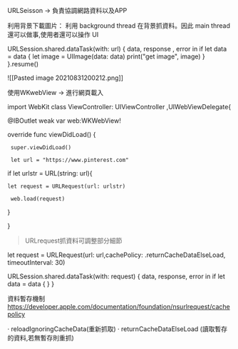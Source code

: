 URLSeisson -> 負責協調網路資料以及APP


利用背景下載圖片：
利用 background thread 在背景抓資料。因此 main thread還可以做事,使用者還可以操作 UI


URLSession.shared.dataTask(with: url) { data, response , error in
	if let data = data {
	let image = UIImage(data: data)
	print("get image", image)
	}
}.resume()


![[Pasted image 20210831200212.png]]


使用WKwebView -> 進行網頁載入
      

import WebKit
class ViewController: UIViewController ,UIWebViewDelegate{

 @IBOutlet weak var web:WKWebView!

 override func viewDidLoad() {

	 super.viewDidLoad()

	 let url = "https://www.pinterest.com"

 if let urlstr = URL(string: url){

 	let request = URLRequest(url: urlstr)

	 web.load(request)

 }

 }      

>URLrequest抓資料可調整部分細節

let request = URLRequest(url: url,cachePolicy: .returnCacheDataElseLoad, timeoutInterval: 30)

URLSession.shared.dataTask(with: request) { data, response,
error in
	if let data = data {
	}
}

資料暫存機制
https://developer.apple.com/documentation/foundation/nsurlrequest/cachepolicy

· reloadIgnoringCacheData(重新抓取)
· returnCacheDataElseLoad (讀取暫存的資料,若無暫存則重抓)